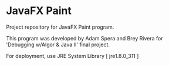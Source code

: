 # JavaFX Paint
Project repository for JavaFX Paint program.

This program was developed by Adam Spera and Brey Rivera for 'Debugging w/Algor & Java II' final project.

For deployment, use JRE System Library [ jre1.8.0_311 ]
